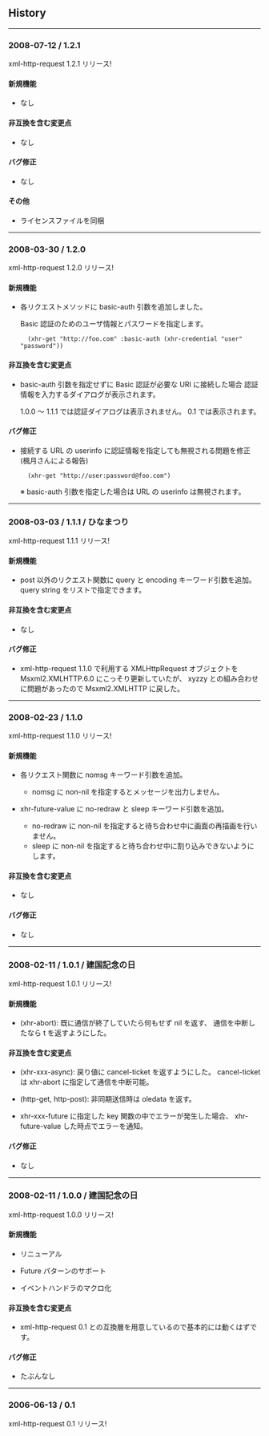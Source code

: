 ## History

---

### 2008-07-12 / 1.2.1

xml-http-request 1.2.1 リリース!

#### 新規機能

  * なし

#### 非互換を含む変更点

  * なし

#### バグ修正

  * なし

#### その他

  * ライセンスファイルを同梱


---

### 2008-03-30 / 1.2.0

xml-http-request 1.2.0 リリース!

#### 新規機能

  * 各リクエストメソッドに basic-auth 引数を追加しました。

    Basic 認証のためのユーザ情報とパスワードを指定します。

          (xhr-get "http://foo.com" :basic-auth (xhr-credential "user" "password"))

#### 非互換を含む変更点

  * basic-auth 引数を指定せずに Basic 認証が必要な URI に接続した場合
    認証情報を入力するダイアログが表示されます。

    1.0.0 〜 1.1.1 では認証ダイアログは表示されません。
    0.1 では表示されます。

#### バグ修正

  * 接続する URL の userinfo に認証情報を指定しても無視される問題を修正
    (楓月さんによる報告)

          (xhr-get "http://user:password@foo.com")

    ※ basic-auth 引数を指定した場合は URL の userinfo は無視されます。


---

### 2008-03-03 / 1.1.1 / ひなまつり

xml-http-request 1.1.1 リリース!

#### 新規機能

  * post 以外のリクエスト関数に query と encoding キーワード引数を追加。
    query string をリストで指定できます。

#### 非互換を含む変更点

  * なし

#### バグ修正

  * xml-http-request 1.1.0 で利用する XMLHttpRequest オブジェクトを
    Msxml2.XMLHTTP.6.0 にこっそり更新していたが、
    xyzzy との組み合わせに問題があったので Msxml2.XMLHTTP に戻した。


---

### 2008-02-23 / 1.1.0

xml-http-request 1.1.0 リリース!

#### 新規機能

  * 各リクエスト関数に nomsg キーワード引数を追加。

    - nomsg に non-nil を指定するとメッセージを出力しません。

  * xhr-future-value に no-redraw と sleep キーワード引数を追加。

    - no-redraw に non-nil を指定すると待ち合わせ中に画面の再描画を行いません。
    - sleep に non-nil を指定すると待ち合わせ中に割り込みできないようにします。

#### 非互換を含む変更点

  * なし

#### バグ修正

  * なし


---

### 2008-02-11 / 1.0.1 / 建国記念の日

xml-http-request 1.0.1 リリース!

#### 新規機能

  * (xhr-abort): 既に通信が終了していたら何もせず nil を返す、
    通信を中断したなら t を返すようにした。

#### 非互換を含む変更点

  * (xhr-xxx-async): 戻り値に cancel-ticket を返すようにした。
    cancel-ticket は xhr-abort に指定して通信を中断可能。

  * (http-get, http-post): 非同期送信時は oledata を返す。

  * xhr-xxx-future に指定した key 関数の中でエラーが発生した場合、
    xhr-future-value した時点でエラーを通知。

#### バグ修正

  * なし


---

### 2008-02-11 / 1.0.0 / 建国記念の日

xml-http-request 1.0.0 リリース!

#### 新規機能

  * リニューアル

  * Future パターンのサポート

  * イベントハンドラのマクロ化

#### 非互換を含む変更点

  * xml-http-request 0.1 との互換層を用意しているので基本的には動くはずです。

#### バグ修正

  * たぶんなし


---

### 2006-06-13 / 0.1

xml-http-request 0.1 リリース!
